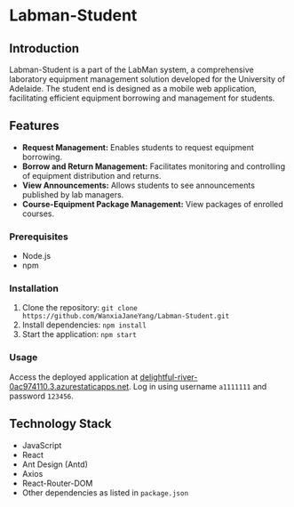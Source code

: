 # Labman-Student

## Introduction
Labman-Student is a part of the LabMan system, a comprehensive laboratory equipment management solution developed for the University of Adelaide. The student end is designed as a mobile web application, facilitating efficient equipment borrowing and management for students.

## Features
- **Request Management:** Enables students to request equipment borrowing.
- **Borrow and Return Management:** Facilitates monitoring and controlling of equipment distribution and returns.
- **View Announcements:** Allows students to see announcements published by lab managers.
- **Course-Equipment Package Management:** View packages of enrolled courses.

### Prerequisites
- Node.js
- npm

### Installation
1. Clone the repository: `git clone https://github.com/WanxiaJaneYang/Labman-Student.git`
2. Install dependencies: `npm install`
3. Start the application: `npm start`

### Usage
Access the deployed application at [delightful-river-0ac974110.3.azurestaticapps.net](https://delightful-river-0ac974110.3.azurestaticapps.net/). Log in using username `a1111111` and password `123456`.

## Technology Stack
- JavaScript
- React
- Ant Design (Antd)
- Axios
- React-Router-DOM
- Other dependencies as listed in `package.json`

